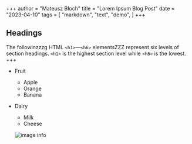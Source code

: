+++
author = "Mateusz Błoch"
title = "Lorem Ipsum Blog Post"
date = "2023-04-10"
tags = [
    "markdown",
    "text",
    "demo",
]
+++
## Headings

The followinzzzg HTML `<h1>`—`<h6>` elementsZZZ represent six levels of section headings. `<h1>` is the highest section level while `<h6>` is the lowest.
+++

* Fruit
  * Apple
  * Orange
  * Banana
* Dairy
  * Milk
  * Cheese
  
  ![image info](https://atwpraktyce.pl/wp-content/uploads/2023/01/LOGO_ATwpraktyce_margines.png)
